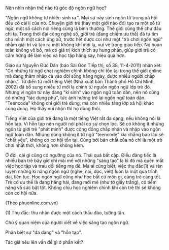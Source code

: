 Nên nhìn nhận thế nào từ góc độ ngôn ngữ học?

"Ngôn ngữ không tự nhiên sinh ra.". Mọi sự nảy sinh ngôn từ trong xã hội đều có cái lí của nó. Chuyện giới trẻ (hay một giới nào đó) tạo ra một số từ ngữ, một số cách nói riêng cũng là bình thường. Thế giới cũng thế chứ đâu chỉ ta. Trong thời đại công nghệ số, giới trẻ (đang chiếm ưu thế) đã tự tìm cho mình một cách ứng xử, trước hết được coi như một "trò chơi ngôn ngữ" nhằm giải trí và tạo ra một không khí mới lạ, vui vẻ trong giao tiếp. Nó hoàn toàn không vô bổ, mà có giá trị kích thích sự hưng phấn, giúp giới trẻ có cảm hứng để làm việc và học tập hăng say, hiệu quả hơn.

Giáo sư Nguyễn Đức Dân (báo Sài Gòn Tiếp thị, số 38, 11-4-2011) nhận xét: "Có những từ ngữ chat nghiêm chỉnh không chỉ tồn tại trong thế giới online mà đang thâm nhập cả vào đời sống hằng ngày, được nhiều người chấp nhận.". Từ điển từ mới tiếng Việt (Nhà xuất bản Thành phố Hồ Chí Minh, 2002) đã bổ sung nhiều từ mới lạ chính từ nguồn ngôn ngữ lớp trẻ đó. Nhưng vì ngôn từ này đang "kí sinh" vào ngôn ngữ toàn dân, nên nó cũng có những "tác dụng phụ", tức ảnh hưởng trở lại ngôn ngữ toàn dân. "Teencode" không chỉ giới trẻ dùng, mà còn nhiều tầng lớp xã hội khác cũng dùng. Họ thấy vui nhộn thì họ dùng thôi.

Tiếng Việt của giới trẻ đang là một tiếng Việt rất đa dạng, nếu không nói là hỗn tạp. Vì hỗn tạp nên người nói phải có sự chọn lọc. Sẽ có không ít những ngôn từ giới trẻ "phát minh" được cộng đồng chấp nhận và nhập vào ngôn ngữ toàn dân. Nhưng cũng không ít từ ngữ "teencode" kia chẳng bao lâu sẽ "chết yểu", không có cơ hội tồn tại. Cũng bởi bản chất của nó chỉ là một trò chơi nhất thời, không hơn không kém.

Ở đời, cái gì cũng có ngưỡng của nó. Thái quá bất cập. Điều đáng tiếc là nhiều bạn trẻ bây giờ chỉ mải mê với những "sáng tạo" lạ kì đó mà quên mất việc học tập và trau dồi tiếng mẹ đẻ. Mà ai cũng biết, việc thụ đắc(1) và rèn luyện những kĩ năng ngôn ngữ (nghe, nói, đọc, viết) luôn là một quá trình dài, liên tục. Học ngôn ngữ cũng như học bất cứ môn gì, càng trẻ càng tốt. Trẻ có ưu thế là đang hăng hái, đang mới mẻ (như tờ giấy trắng), có tiềm năng và sức bật tốt. Không chịu học nghiêm chỉnh khi còn trẻ thì sẽ không còn cơ hội nữa.

(Theo phuonline.com.vn)

(1) Thụ đắc: thu nhận được một cách thấu đáo, tường tận.

Chú ý quan niệm của người viết về việc sáng tạo ngôn ngữ.

Phân biệt sự "đa dạng" và "hỗn tạp".

Tác giả nêu lên vấn đề gì ở phần kết?